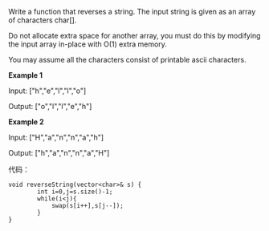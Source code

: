 Write a function that reverses a string. The input string is given as an array of characters char[].

Do not allocate extra space for another array, you must do this by modifying the input array in-place with O(1) extra memory.

You may assume all the characters consist of printable ascii characters.
 
**Example 1**

Input: ["h","e","l","l","o"]

Output: ["o","l","l","e","h"]

**Example 2**

Input: ["H","a","n","n","a","h"]

Output: ["h","a","n","n","a","H"]

代码：

```
void reverseString(vector<char>& s) {
        int i=0,j=s.size()-1;
        while(i<j){
            swap(s[i++],s[j--]);
        }   
}
```

